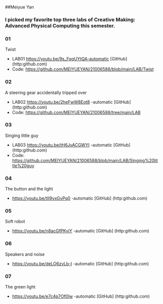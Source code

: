 ##Meiyue Yan
### I picked my favorite top three labs of Creative Making: Advanced Physical Computing this semester.

### 01
Twist

* LAB01 https://youtu.be/9s_FqqUYtQA-automatic [GitHub] (http:github.com)
* Code: https://github.com/MEIYUEYAN/21006588/blob/main/LAB/Twist


### 02
A steering gear accidentally tripped over

* LAB02 https://youtu.be/2heFwW8Eot8 -automatic [GitHub] (http:github.com)
* Code: https://github.com/MEIYUEYAN/21006588/tree/main/LAB

### 03
Singing little guy

* LAB03 https://youtu.be/tH6JvACGWYI -automatic [GitHub] (http:github.com)
* Code: https://github.com/MEIYUEYAN/21006588/blob/main/LAB/Singing%20little%20guy 
 
 
### 04
The button and the light
* https://youtu.be/tII9yxGyPq0 -automatic [GitHub] (http:github.com)

### 05 
Soft robot 
* https://youtu.be/n8acGfPKyiY -automatic [GitHub] (http:github.com)


### 06 
Speakers and noise
* https://youtu.be/deLO6zvLb-I -automatic [GitHub] (http:github.com)


### 07
The green light 
* https://youtu.be/e7c4p7Of0Iw -automatic [GitHub] (http:github.com)

